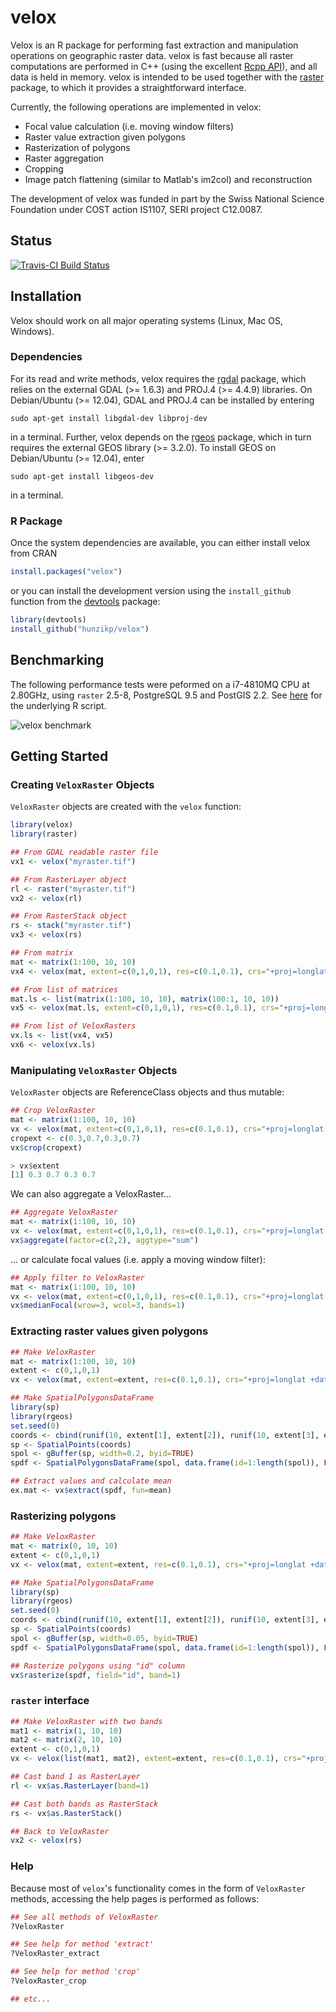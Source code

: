 # velox

Velox is an R package for performing fast extraction and manipulation operations on geographic raster data. velox is fast because all raster computations are performed in C++ (using the excellent [Rcpp API](http://www.rcpp.org/)), and all data is held in memory. velox is intended to be used together with the [raster](https://cran.r-project.org/package=raster) package, to which it provides a straightforward interface.

Currently, the following operations are implemented in velox:
+ Focal value calculation (i.e. moving window filters)
+ Raster value extraction given polygons
+ Rasterization of polygons
+ Raster aggregation
+ Cropping
+ Image patch flattening (similar to Matlab's im2col) and reconstruction

The development of velox was funded in part by the Swiss National Science Foundation under COST action IS1107, SERI project C12.0087.

## Status
[![Travis-CI Build Status](https://travis-ci.org/hunzikp/velox.svg?branch=master)](https://travis-ci.org/hunzikp/velox)

## Installation

Velox should work on all major operating systems (Linux, Mac OS, Windows).

### Dependencies

For its read and write methods, velox requires the [rgdal](https://cran.r-project.org/package=rgdal) package, which relies on the external
GDAL (>= 1.6.3) and PROJ.4 (>= 4.4.9) libraries. 
On Debian/Ubuntu (>= 12.04), GDAL and PROJ.4 can be installed by entering
```shell
sudo apt-get install libgdal-dev libproj-dev
```
in a terminal.
Further, velox depends on the [rgeos](https://cran.r-project.org/package=rgeos) package, which in turn requires the external GEOS library (>= 3.2.0).
To install GEOS on Debian/Ubuntu (>= 12.04), enter
```shell
sudo apt-get install libgeos-dev
```
in a terminal.

### R Package
Once the system dependencies are available, you can either install velox from CRAN
```R
install.packages("velox")
```
or you can install the development version using the `install_github` function from the [devtools](https://cran.r-project.org/package=devtools) package:
```R
library(devtools)
install_github("hunzikp/velox")
```


## Benchmarking

The following performance tests were peformed on a i7-4810MQ CPU at 2.80GHz, using `raster` 2.5-8, PostgreSQL 9.5 and PostGIS 2.2.
See [here](https://raw.githubusercontent.com/hunzikp/velox/master/vignettes/benchmarking.R) for the underlying R script.

![](https://raw.githubusercontent.com/hunzikp/velox/master/vignettes/benchmark.png "velox benchmark")


## Getting Started

### Creating `VeloxRaster` Objects

`VeloxRaster` objects are created with the `velox` function:
```R
library(velox)
library(raster)

## From GDAL readable raster file
vx1 <- velox("myraster.tif")

## From RasterLayer object
rl <- raster("myraster.tif")
vx2 <- velox(rl)

## From RasterStack object
rs <- stack("myraster.tif")
vx3 <- velox(rs)

## From matrix
mat <- matrix(1:100, 10, 10)
vx4 <- velox(mat, extent=c(0,1,0,1), res=c(0.1,0.1), crs="+proj=longlat +datum=WGS84 +no_defs")

## From list of matrices
mat.ls <- list(matrix(1:100, 10, 10), matrix(100:1, 10, 10))
vx5 <- velox(mat.ls, extent=c(0,1,0,1), res=c(0.1,0.1), crs="+proj=longlat +datum=WGS84 +no_defs")

## From list of VeloxRasters
vx.ls <- list(vx4, vx5)
vx6 <- velox(vx.ls)
```

### Manipulating `VeloxRaster` Objects

`VeloxRaster` objects are ReferenceClass objects and thus mutable:
```R
## Crop VeloxRaster
mat <- matrix(1:100, 10, 10)
vx <- velox(mat, extent=c(0,1,0,1), res=c(0.1,0.1), crs="+proj=longlat +datum=WGS84 +no_defs")
cropext <- c(0.3,0.7,0.3,0.7)
vx$crop(cropext)

> vx$extent
[1] 0.3 0.7 0.3 0.7
```
We can also aggregate a VeloxRaster...
```R
## Aggregate VeloxRaster
mat <- matrix(1:100, 10, 10)
vx <- velox(mat, extent=c(0,1,0,1), res=c(0.1,0.1), crs="+proj=longlat +datum=WGS84 +no_defs")
vx$aggregate(factor=c(2,2), aggtype="sum")
```
... or calculate focal values (i.e. apply a moving window filter):
```R
## Apply filter to VeloxRaster
mat <- matrix(1:100, 10, 10)
vx <- velox(mat, extent=c(0,1,0,1), res=c(0.1,0.1), crs="+proj=longlat +datum=WGS84 +no_defs")
vx$medianFocal(wrow=3, wcol=3, bands=1)
```

### Extracting raster values given polygons

```R
## Make VeloxRaster
mat <- matrix(1:100, 10, 10)
extent <- c(0,1,0,1)
vx <- velox(mat, extent=extent, res=c(0.1,0.1), crs="+proj=longlat +datum=WGS84 +no_defs")

## Make SpatialPolygonsDataFrame
library(sp)
library(rgeos)
set.seed(0)
coords <- cbind(runif(10, extent[1], extent[2]), runif(10, extent[3], extent[4]))
sp <- SpatialPoints(coords)
spol <- gBuffer(sp, width=0.2, byid=TRUE)
spdf <- SpatialPolygonsDataFrame(spol, data.frame(id=1:length(spol)), FALSE)

## Extract values and calculate mean
ex.mat <- vx$extract(spdf, fun=mean)
```

### Rasterizing polygons

```R
## Make VeloxRaster
mat <- matrix(0, 10, 10)
extent <- c(0,1,0,1)
vx <- velox(mat, extent=extent, res=c(0.1,0.1), crs="+proj=longlat +datum=WGS84 +no_defs")

## Make SpatialPolygonsDataFrame
library(sp)
library(rgeos)
set.seed(0)
coords <- cbind(runif(10, extent[1], extent[2]), runif(10, extent[3], extent[4]))
sp <- SpatialPoints(coords)
spol <- gBuffer(sp, width=0.05, byid=TRUE)
spdf <- SpatialPolygonsDataFrame(spol, data.frame(id=1:length(spol)), FALSE)

## Rasterize polygons using "id" column
vx$rasterize(spdf, field="id", band=1)
```

### `raster` interface

```R
## Make VeloxRaster with two bands
mat1 <- matrix(1, 10, 10)
mat2 <- matrix(2, 10, 10)
extent <- c(0,1,0,1)
vx <- velox(list(mat1, mat2), extent=extent, res=c(0.1,0.1), crs="+proj=longlat +datum=WGS84 +no_defs")

## Cast band 1 as RasterLayer
rl <- vx$as.RasterLayer(band=1)

## Cast both bands as RasterStack
rs <- vx$as.RasterStack()

## Back to VeloxRaster
vx2 <- velox(rs)
```

### Help

Because most of `velox`'s functionality comes in the form of `VeloxRaster` methods, accessing the help pages is performed as follows:

```R
## See all methods of VeloxRaster
?VeloxRaster

## See help for method 'extract'
?VeloxRaster_extract

## See help for method 'crop'
?VeloxRaster_crop

## etc...
```





